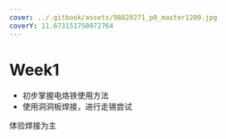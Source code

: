 ```yaml
---
cover: ../.gitbook/assets/98820271_p0_master1200.jpg
coverY: 11.673151750972764
---
```


# Week1



* 初步掌握电烙铁使用方法
* 使用洞洞板焊接，进行走锡尝试

体验焊接为主

